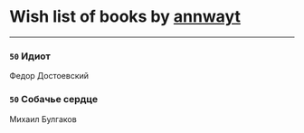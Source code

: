 # Wish list of books by [annwayt](http://vk.com/id31966279)
---

### `50` Идиот
Федор Достоевский

### `50` Собачье сердце
Михаил Булгаков

